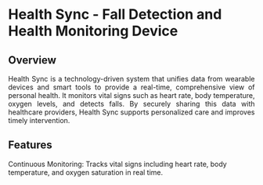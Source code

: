 # Health Sync - Fall Detection and Health Monitoring Device
## Overview
<p align="justify">
Health Sync is a technology-driven system that unifies data from wearable devices and smart tools to provide a real-time, comprehensive view of personal health. It monitors vital signs such as heart rate, body temperature, oxygen levels, and detects falls. By securely sharing this data with healthcare providers, Health Sync supports personalized care and improves timely intervention.
</p>

## Features
Continuous Monitoring: Tracks vital signs including heart rate, body temperature, and oxygen saturation in real time.
